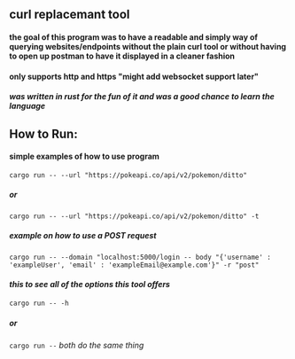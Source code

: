 ## **curl replacemant tool**

#### the goal of this program was to have a readable and simply way of querying websites/endpoints without the plain curl tool or without having to open up postman to have it displayed in a cleaner fashion
#### only supports http and https "might add websocket support later"

##### _was written in rust for the fun of it and was a good chance to learn the language_

## **How to Run:**

#### simple examples of how to use program

`cargo run -- --url "https://pokeapi.co/api/v2/pokemon/ditto"`

##### _**or**_

`cargo run -- --url "https://pokeapi.co/api/v2/pokemon/ditto" -t`

##### _**example on how to use a POST request**_

`cargo run -- --domain "localhost:5000/login -- body "{'username' : 'exampleUser', 'email' : 'exampleEmail@example.com'}" -r "post"`

#### _this to see all of the options this tool offers_

`cargo run -- -h`

##### _**or**_

`cargo run --` _both do the same thing_
